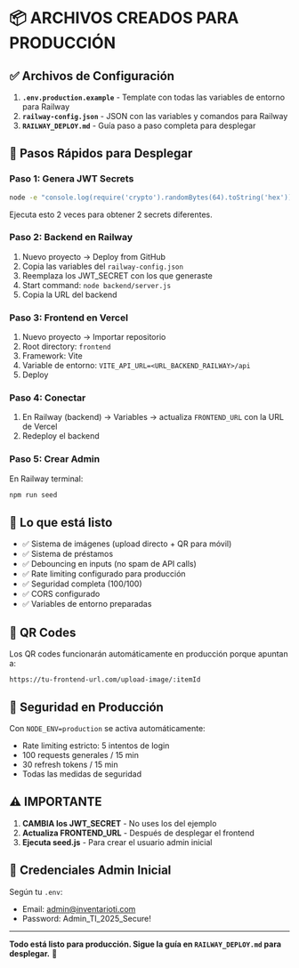 # 📦 ARCHIVOS CREADOS PARA PRODUCCIÓN

## ✅ Archivos de Configuración

1. **`.env.production.example`** - Template con todas las variables de entorno para Railway
2. **`railway-config.json`** - JSON con las variables y comandos para Railway
3. **`RAILWAY_DEPLOY.md`** - Guía paso a paso completa para desplegar

## 🚀 Pasos Rápidos para Desplegar

### Paso 1: Genera JWT Secrets

```bash
node -e "console.log(require('crypto').randomBytes(64).toString('hex'))"
```

Ejecuta esto 2 veces para obtener 2 secrets diferentes.

### Paso 2: Backend en Railway

1. Nuevo proyecto → Deploy from GitHub
2. Copia las variables del `railway-config.json`
3. Reemplaza los JWT_SECRET con los que generaste
4. Start command: `node backend/server.js`
5. Copia la URL del backend

### Paso 3: Frontend en Vercel

1. Nuevo proyecto → Importar repositorio
2. Root directory: `frontend`
3. Framework: Vite
4. Variable de entorno: `VITE_API_URL=<URL_BACKEND_RAILWAY>/api`
5. Deploy

### Paso 4: Conectar

1. En Railway (backend) → Variables → actualiza `FRONTEND_URL` con la URL de Vercel
2. Redeploy el backend

### Paso 5: Crear Admin

En Railway terminal:

```bash
npm run seed
```

## 🎯 Lo que está listo

- ✅ Sistema de imágenes (upload directo + QR para móvil)
- ✅ Sistema de préstamos
- ✅ Debouncing en inputs (no spam de API calls)
- ✅ Rate limiting configurado para producción
- ✅ Seguridad completa (100/100)
- ✅ CORS configurado
- ✅ Variables de entorno preparadas

## 📱 QR Codes

Los QR codes funcionarán automáticamente en producción porque apuntan a:

```
https://tu-frontend-url.com/upload-image/:itemId
```

## 🔐 Seguridad en Producción

Con `NODE_ENV=production` se activa automáticamente:

- Rate limiting estricto: 5 intentos de login
- 100 requests generales / 15 min
- 30 refresh tokens / 15 min
- Todas las medidas de seguridad

## ⚠️ IMPORTANTE

1. **CAMBIA los JWT_SECRET** - No uses los del ejemplo
2. **Actualiza FRONTEND_URL** - Después de desplegar el frontend
3. **Ejecuta seed.js** - Para crear el usuario admin inicial

## 📝 Credenciales Admin Inicial

Según tu `.env`:

- Email: admin@inventarioti.com
- Password: Admin_TI_2025_Secure!

---

**Todo está listo para producción. Sigue la guía en `RAILWAY_DEPLOY.md` para desplegar.** 🚀
